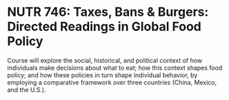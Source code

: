 # NUTR 746: Taxes, Bans & Burgers: Directed Readings in Global Food Policy

Course will explore the social, historical, and political context of how individuals make decisions about what to eat; how this context shapes food policy; and how these policies in turn shape individual behavior, by employing a comparative framework over three countries (China, Mexico, and the U.S.).
